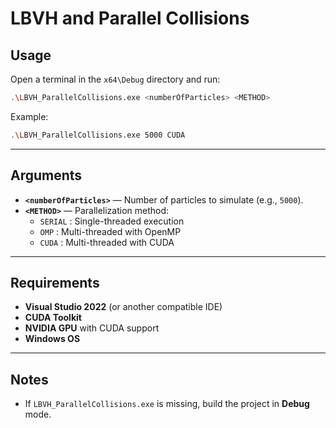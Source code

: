 # LBVH and Parallel Collisions

## Usage

Open a terminal in the `x64\Debug` directory and run:

```bash
.\LBVH_ParallelCollisions.exe <numberOfParticles> <METHOD>
```

Example:

```bash
.\LBVH_ParallelCollisions.exe 5000 CUDA
```

---

## Arguments

- **`<numberOfParticles>`** — Number of particles to simulate (e.g., `5000`).  
- **`<METHOD>`** — Parallelization method:  
  - `SERIAL` : Single-threaded execution  
  - `OMP` : Multi-threaded with OpenMP  
  - `CUDA` : Multi-threaded with CUDA  

---

## Requirements

- **Visual Studio 2022** (or another compatible IDE)  
- **CUDA Toolkit**  
- **NVIDIA GPU** with CUDA support
- **Windows OS**

---

## Notes

- If `LBVH_ParallelCollisions.exe` is missing, build the project in **Debug** mode.  
